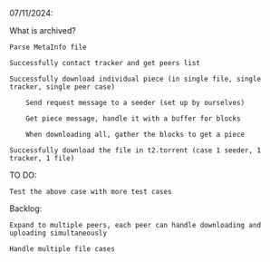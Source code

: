 07/11/2024:

What is archived?

    Parse MetaInfo file

    Successfully contact tracker and get peers list

    Successfully download individual piece (in single file, single tracker, single peer case)

        Send request message to a seeder (set up by ourselves)

        Get piece message, handle it with a buffer for blocks

        When downloading all, gather the blocks to get a piece
    
    Successfully download the file in t2.torrent (case 1 seeder, 1 tracker, 1 file)

TO DO:

    Test the above case with more test cases

Backlog:

    Expand to multiple peers, each peer can handle downloading and uploading simultaneously

    Handle multiple file cases